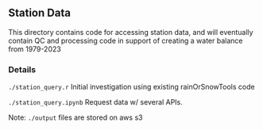 ## Station Data 
This directory contains code for accessing station data, and will eventually contain
QC and processing code in support of creating a water balance from 1979-2023 


### Details
`./station_query.r` Initial investigation using existing rainOrSnowTools code  

`./station_query.ipynb` Request data w/ several APIs. 

Note: `./output` files are stored on aws s3 